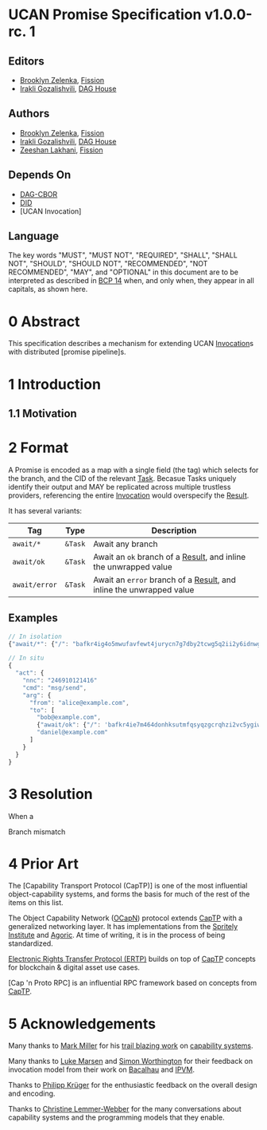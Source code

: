 # UCAN Promise Specification v1.0.0-rc. 1

## Editors

- [Brooklyn Zelenka], [Fission]
- [Irakli Gozalishvili], [DAG House]

## Authors

- [Brooklyn Zelenka], [Fission]
- [Irakli Gozalishvili], [DAG House]
- [Zeeshan Lakhani], [Fission]

## Depends On

- [DAG-CBOR]
- [DID]
- [UCAN Invocation]

## Language

The key words "MUST", "MUST NOT", "REQUIRED", "SHALL", "SHALL NOT", "SHOULD", "SHOULD NOT", "RECOMMENDED", "NOT RECOMMENDED", "MAY", and "OPTIONAL" in this document are to be interpreted as described in [BCP 14] when, and only when, they appear in all capitals, as shown here.

# 0 Abstract

This specification describes a mechanism for extending UCAN [Invocation]s with distributed [promise pipeline]s.

# 1 Introduction

## 1.1 Motivation

# 2 Format

A Promise is encoded as a map with a single field (the tag) which selects for the branch, and the CID of the relevant [Task]. Becasue Tasks uniquely identify their output and MAY be replicated across multiple trustless providers, referencing the entire [Invocation] would overspecify the [Result].

It has several variants:

| Tag           | Type    | Description                                                           |
|---------------|---------|-----------------------------------------------------------------------|
| `await/*`     | `&Task` | Await any branch                                                      |
| `await/ok`    | `&Task` | Await an `ok` branch of a [Result], and inline the unwrapped value    |
| `await/error` | `&Task` | Await an `error` branch of a [Result], and inline the unwrapped value |

## Examples

``` js
// In isolation
{"await/*": {"/": "bafkr4ig4o5mwufavfewt4jurycn7g7dby2tcwg5q2ii2y6idnwguoyeruq"}}

// In situ
{
  "act": {
    "nnc": "246910121416"
    "cmd": "msg/send",
    "arg": {
      "from": "alice@example.com",
      "to": [
        "bob@example.com",
        {"await/ok": {"/": 'bafkr4ie7m464donhksutmfqsyqzgcrqhzi2vc5ygiw3ajkhuz6lulnbjam'}},
        "daniel@example.com"
      ]
    }
  }
}
```

# 3 Resolution

When a 

Branch mismatch

# 4 Prior Art

The [Capability Transport Protocol (CapTP)] is one of the most influential object-capability systems, and forms the basis for much of the rest of the items on this list.

The Object Capability Network ([OCapN]) protocol extends [CapTP] with a generalized networking layer. It has implementations from the [Spritely Institute] and [Agoric]. At time of writing, it is in the process of being standardized.

[Electronic Rights Transfer Protocol (ERTP)] builds on top of [CapTP] concepts for blockchain & digital asset use cases.

[Cap 'n Proto RPC] is an influential RPC framework based on concepts from [CapTP].

# 5 Acknowledgements

Many thanks to [Mark Miller] for his [trail blazing work][erights] on [capability systems].

Many thanks to [Luke Marsen] and [Simon Worthington] for their feedback on invocation model from their work on [Bacalhau] and [IPVM].

Thanks to [Philipp Krüger] for the enthusiastic feedback on the overall design and encoding.

Thanks to [Christine Lemmer-Webber] for the many conversations about capability systems and the programming models that they enable.

<!-- Footnotes -->
 
<!-- Internal Links -->

[Arguments]: #312-arguments
[Command]: #311-command
[Execution Proxy]: #41112-proxy-execution
[Executor]: #212-executor
[Invocation Payload]: #331-invocation-payload
[Invocation Signature]: #331-invocation-envelope
[Invocation]: #33-invocation
[Invoker]: #211-invoker
[Nonce]: #314-nonce
[Receipt Payload]: #411-receipt-payload
[Receipt]: #42-receipt
[Response]: #4-response
[Result]: #41-result
[Subject]: #313-subject
[Task]: #32-task
[enqueue]: #4111-enqueue
[lazy-vs-eager]: #112-lazy-vs-eager-evaluation

<!-- External Links -->

[Ability]: https://github.com/ucan-wg/delegation#33-abilities
[Agoric]: https://agoric.com/
[BCP 14]: https://www.rfc-editor.org/info/bcp14
[Bacalhau]: https://www.bacalhau.org/
[Blaine Cook]: https://github.com/blaine
[Brooklyn Zelenka]: https://github.com/expede/
[CapTP]: https://capnproto.org/rpc.html#specification
[Christine Lemmer-Webber]: https://github.com/cwebber
[DAG House]: https://dag.house
[DAG-CBOR]: https://ipld.io/specs/codecs/dag-cbor/spec/
[DID]: https://www.w3.org/TR/did-core/
[Delegation]: https://github.com/ucan-wg/delegation
[E-lang Mailing List, 2000 Oct 18]: http://wiki.erights.org/wiki/Capability-based_Active_Invocation_Certificates
[Electronic Rights Transfer Protocol (ERTP)]: https://docs.agoric.com/guides/ertp/
[Fission]: https://fission.codes/
[Haskell]: https://en.wikipedia.org/wiki/Haskell
[IPVM]: https://github.com/ipvm-wg
[Irakli Gozalishvili]: https://github.com/Gozala
[JS Number]: https://developer.mozilla.org/en-US/docs/Web/JavaScript/Reference/Global_Objects/Number
[Luke Marsen]: https://github.com/lukemarsden
[Marc-Antoine Parent]: https://github.com/maparent
[Mark Miller]: https://github.com/erights
[OCapN]: https://github.com/ocapn/
[Philipp Krüger]: https://github.com/matheus23/
[Quinn Wilton]: https://github.com/QuinnWilton
[Robust Composition]: http://www.erights.org/talks/thesis/markm-thesis.pdf
[Rod Vagg]: https://github.com/rvagg/
[Simon Worthington]: https://github.com/simonwo
[Spritely Institute]: https://spritely.institute/news/introducing-a-distributed-debugger-for-goblins-with-time-travel.html
[UCAN Ability]: https://github.com/ucan-wg/delegation/#23-ability
[UCAN Delegation]: https://github.com/ucan-wg/delegation/
[UCAN Promise]: https://github.com/ucan-wg/promise/
[URI]: https://en.wikipedia.org/wiki/Uniform_Resource_Identifier
[Zeeshan Lakhani]: https://github.com/zeeshanlakhani
[`data`]: https://en.wikipedia.org/wiki/Data_URI_scheme
[`ipfs`]: https://docs.ipfs.tech/how-to/address-ipfs-on-web/#native-urls
[`magnet`]: https://en.wikipedia.org/wiki/Magnet_URI_scheme
[capability systems]: https://en.wikipedia.org/wiki/Capability-based_security
[distributed promise pipelines]: http://erights.org/elib/distrib/pipeline.html
[eRights]: https:/erights.org
[erights]: https://erights.org
[ucanto RPC]: https://github.com/web3-storage/ucanto
